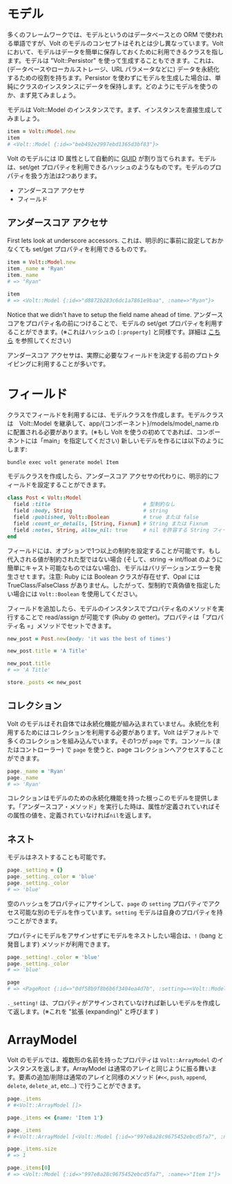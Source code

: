 # モデル

多くのフレームワークでは、モデルというのはデータベースとの ORM で使われる単語ですが、Volt のモデルのコンセプトはそれとは少し異なっています。Volt において、モデルはデータを簡単に保存しておくために利用できるクラスを指します。モデルは "Volt::Persistor" を使って生成することもできます。これは、(データベースやローカルストレージ、URL パラメータなどに) データを永続化するための役割を持ちます。Persistor を使わずにモデルを生成した場合は、単純にクラスのインスタンスにデータを保持します。どのようにモデルを使うのか、まず見てみましょう。

モデルは Volt::Model のインスタンスです。まず、インスタンスを直接生成してみましょう。

```ruby
item = Volt::Model.new
item
# <Volt::Model {:id=>"beb492e2997ebd1365d3bf83"}>
```

Volt のモデルには ID 属性として自動的に [GUID](https://en.wikipedia.org/wiki/Globally_unique_identifier) が割り当てられます。モデルは、set/get プロパティを利用できるハッシュのようなものです。モデルのプロパティを扱う方法は2つあります。

- アンダースコア アクセサ
- フィールド

## アンダースコア アクセサ

First lets look at underscore accessors.  これは、明示的に事前に設定しておかなくても set/get プロパティを利用できるものです。

```ruby
item = Volt::Model.new
item._name = 'Ryan'
item._name
# => "Ryan"

item
# => <Volt::Model {:id=>"d8872b283c6dc1a7861e9baa", :name=>"Ryan"}>
```

Notice that we didn't have to setup the field name ahead of time.  アンダースコアをプロパティ名の前につけることで、モデルの set/get プロパティを利用することができます。(※これはハッシュの ```[:property]``` と同様です。詳細は [こちら](/getting_help/why_use_underscore_accessors_instead_of_[property].md) を参照してください)

アンダースコア アクセサは、実際に必要なフィールドを決定する前のプロトタイピングに利用することが多いです。

# フィールド

クラスでフィールドを利用するには、モデルクラスを作成します。モデルクラスは　Volt::Model を継承して、app/{コンポーネント}/models/model_name.rb に配置される必要があります。(※もし Volt を使うの初めてであれば、コンポーネントには「main」を指定してください) 新しいモデルを作るには以下のようにします:

```bash
bundle exec volt generate model Item
```

モデルクラスを作成したら、アンダースコア アクセサの代わりに、明示的にフィールドを設定することができます。

```ruby
class Post < Volt::Model
  field :title                              # 型制約なし
  field :body, String                       # string
  field :published, Volt::Boolean           # true または false
  field :count_or_details, [String, Fixnum] # String または Fixnum
  field :notes, String, allow_nil: true     # nil を許容する String フィールド
end
```

フィールドには、オプションで1つ以上の制約を設定することが可能です。もし代入される値が制約された型ではない場合 (そして、string -> int/float のように簡単にキャスト可能なものではない場合)、モデルはバリデーションエラーを発生させｔます。注意: Ruby には Boolean クラスが存在せず、Opal には TrueClass/FalseClass がありません。したがって、型制約で真偽値を指定したい場合には ```Volt::Boolean``` を使用してください。

フィールドを追加したら、モデルのインスタンスでプロパティ名のメソッドを実行することで read/assign が可能です (Ruby の getter)。プロパティは「プロパティ名 =」メソッドでセットできます。

```ruby
new_post = Post.new(body: 'it was the best of times')

new_post.title = 'A Title'

new_post.title
# => 'A Title'

store._posts << new_post
```

## コレクション

Volt のモデルはそれ自体では永続化機能が組み込まれていません。永続化を利用するためにはコレクションを利用する必要があります。Volt はデフォルトで多くのコレクションを組み込んでいます。その1つが ```page``` です。コンソール (またはコントローラー) で ```page``` を使うと、page コレクションへアクセスすることができます。

```ruby
page._name = 'Ryan'
page._name
# => 'Ryan'
```

コレクションはモデルのための永続化機能を持った根っこのモデルを提供します。「アンダースコア・メソッド」を実行した時は、属性が定義されていればその属性の値を、定義されていなければ```nil```を返します。

## ネスト

モデルはネストすることも可能です。

```ruby
page._setting = {}
page._setting._color = 'blue'
page._setting._color
# => 'blue'
```

空のハッシュをプロパティにアサインして、```page``` の ```setting``` プロパティでアクセス可能な別のモデルを作っています。```setting``` モデルは自身のプロパティを持つことができます。

プロパティにモデルをアサインせずにモデルをネストしたい場合は、```!``` (bang と発音します) メソッドが利用できます。

```ruby
page._setting!._color = 'blue'
page._setting._color
# => 'blue'

page
# => <PageRoot {:id=>"0df58b9f8b6b6f3404ea4d7b", :setting=><Volt::Model {:id=>"5ea3193e429c1f2ecba21bc5", :color=>"blue"}>}>
```

```._setting!``` は、プロパティがアサインされていなければ新しいモデルを作成して返します。(※これを "拡張 (expanding)" と呼びます )

# ArrayModel

Volt のモデルでは、複数形の名前を持ったプロパティは ```Volt::ArrayModel``` のインスタンスを返します。ArrayModel は通常のアレイと同じように振る舞います。要素の追加/削除は通常のアレイと同様のメソッド (```#<<```, ```push```, ```append```, ```delete```, ```delete_at```, etc...) で行うことができます。

```ruby
page._items
# #<Volt::ArrayModel []>

page._items << {name: 'Item 1'}

page._items
# #<Volt::ArrayModel [<Volt::Model {:id=>"997e8a28c9675452ebcd5fa7", :name=>"Item 1"}>]>

page._items.size
# => 1

page._items[0]
# => <Volt::Model {:id=>"997e8a28c9675452ebcd5fa7", :name=>"Item 1"}>
```
